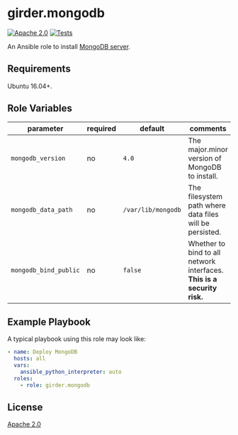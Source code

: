 girder.mongodb
==============
[![Apache 2.0](https://img.shields.io/badge/license-Apache%202-blue.svg)](https://raw.githubusercontent.com/girder/ansible-role-girder-mongodb/master/LICENSE)
[![Tests](https://circleci.com/gh/girder/ansible-role-girder-mongodb.svg?style=svg)](https://circleci.com/gh/girder/ansible-role-girder-mongodb)

An Ansible role to install [MongoDB server](https://www.mongodb.com/download-center/community).

Requirements
------------

Ubuntu 16.04+.

Role Variables
--------------

| parameter             | required | default            | comments                                                                |
| --------------------- | -------- | ------------------ | ----------------------------------------------------------------------- |
| `mongodb_version`     | no       | `4.0`              | The major.minor version of MongoDB to install.                          |
| `mongodb_data_path`   | no       | `/var/lib/mongodb` | The filesystem path where data files will be persisted.                 |
| `mongodb_bind_public` | no       | `false`            | Whether to bind to all network interfaces. **This is a security risk.** |

Example Playbook
----------------

A typical playbook using this role may look like:

```yaml
- name: Deploy MongoDB
  hosts: all
  vars:
    ansible_python_interpreter: auto
  roles:
    - role: girder.mongodb
```

License
-------

[Apache 2.0](https://www.apache.org/licenses/LICENSE-2.0.html)
